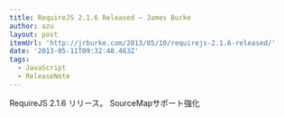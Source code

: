 ```yaml
---
title: RequireJS 2.1.6 Released ~ James Burke
author: azu
layout: post
itemUrl: 'http://jrburke.com/2013/05/10/requirejs-2.1.6-released/'
date: '2013-05-11T09:32:48.463Z'
tags:
  - JavaScript
  - ReleaseNote
---
```

RequireJS 2.1.6 リリース。
SourceMapサポート強化
